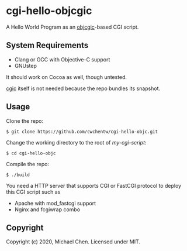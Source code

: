 # cgi-hello-objcgic

A Hello World Program as an [objcgic](https://github.com/cwchentw/objcgic)-based CGI script.

## System Requirements

* Clang or GCC with Objective-C support
* GNUstep

It should work on Cocoa as well, though untested.

[cgic](https://github.com/boutell/cgic) itself is not needed because the repo bundles its snapshot.

## Usage

Clone the repo:

```
$ git clone https://github.com/cwchentw/cgi-hello-objc.git
```

Change the working directory to the root of *my-cgi-script*:

```
$ cd cgi-hello-objc
```

Compile the repo:

```
$ ./build
```

You need a HTTP server that supports CGI or FastCGI protocol to deploy this CGI script such as

* Apache with mod_fastcgi support
* Nginx and fcgiwrap combo

## Copyright

Copyright (c) 2020, Michael Chen. Licensed under MIT.
